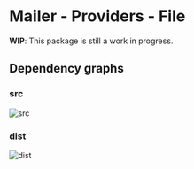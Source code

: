 # Mailer - Providers - File

**WIP**: This package is still a work in progress.

## Dependency graphs

### src

![src](./dependencyGraph.src.svg)

### dist

![dist](./dependencyGraph.dist.svg)
